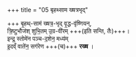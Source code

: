 +++
title = "05 बृहथ्साम ख्षत्रभृद्"

+++
बृ॒हथ्-साम॑ ख्षत्र॒-भृद् वृ॒द्ध-वृ॑ष्णियन्,   
त्रि॒ष्टुभौज॑श् शुभि॒तम् उ॒ग्र-वी॑रम् +++(इति सन्ति, तैः)+++।    
इन्द्र॒ स्तोमे॑न पञ्च-द॒शेन॒ मध्य॑म्  
इ॒दव्ँ वाते॑न॒ सग॑रेण +++(च)+++ **रख्ष** ।